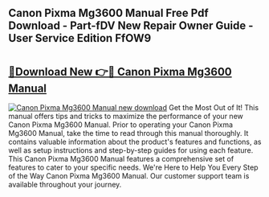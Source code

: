 ## Canon Pixma Mg3600 Manual Free Pdf Download - Part-fDV New Repair Owner Guide - User Service Edition FfOW9

# <h2><a href="http://cf25641.oget.top/?id=Canon+Pixma+Mg3600+Manual">🔗Download New 👉🔴 Canon Pixma Mg3600 Manual</a></h2>

[![Canon Pixma Mg3600 Manual new download](https://i.imgur.com/5g1atiW.png)](http://cf25641.oget.top/?id=Canon+Pixma+Mg3600+Manual)
Get the Most Out of It! This manual offers tips and tricks to maximize the performance of your new Canon Pixma Mg3600 Manual. Prior to operating your Canon Pixma Mg3600 Manual, take the time to read through this manual thoroughly. It contains valuable information about the product's features and functions, as well as setup instructions and step-by-step guides for using each feature. This Canon Pixma Mg3600 Manual features a comprehensive set of features to cater to your specific needs. We're Here to Help You Every Step of the Way Canon Pixma Mg3600 Manual. Our customer support team is available throughout your journey.
